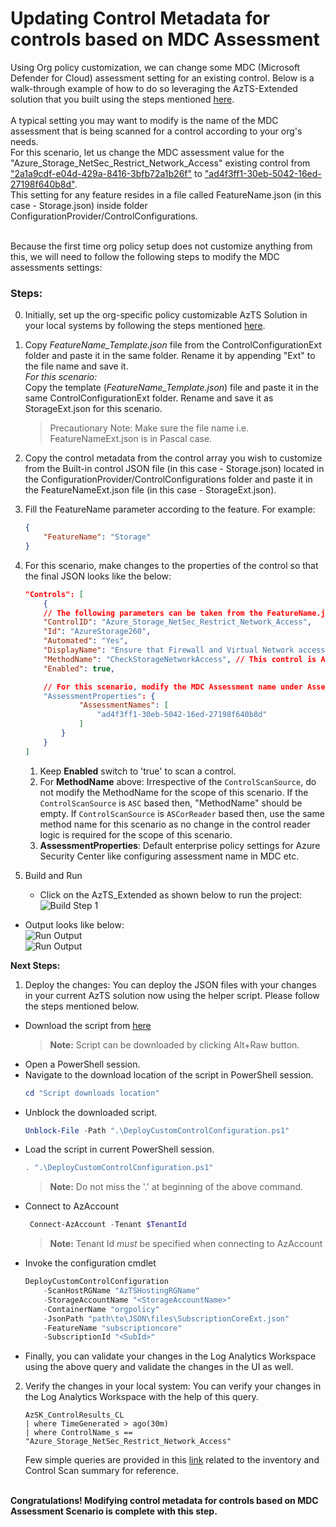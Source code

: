 # Updating Control Metadata for controls based on MDC Assessment

Using Org policy customization, we can change some MDC (Microsoft Defender for Cloud) assessment setting for an existing control. Below is a walk-through example of how to do so leveraging the AzTS-Extended solution that you built using the steps mentioned [here](./SettingUpSolution.md).
<br/>
<br/>A typical setting you may want to modify is the name of the MDC assessment that is being scanned for a control according to your org's needs. 
<br/>For this scenario, let us change the MDC assessment value for the "Azure_Storage_NetSec_Restrict_Network_Access" existing control from ["2a1a9cdf-e04d-429a-8416-3bfb72a1b26f"](https://portal.azure.com/#blade/Microsoft_Azure_Policy/PolicyDetailBlade/definitionId/%2Fproviders%2FMicrosoft.Authorization%2FpolicyDefinitions%2F2a1a9cdf-e04d-429a-8416-3bfb72a1b26f)  to ["ad4f3ff1-30eb-5042-16ed-27198f640b8d"](https://portal.azure.com/#blade/Microsoft_Azure_Policy/PolicyDetailBlade/definitionId/%2Fproviders%2FMicrosoft.Authorization%2FpolicyDefinitions%2F34c877ad-507e-4c82-993e-3452a6e0ad3c). 
<br>This setting for any feature resides in a file called FeatureName.json (in this case - Storage.json) inside folder ConfigurationProvider/ControlConfigurations. 

<br/>Because the first time org policy setup does not customize anything from this, we will need to follow the following steps to modify the MDC assessments settings:

### Steps:
0.  Initially, set up the org-specific policy customizable AzTS Solution in your local systems by following the steps mentioned [here](./SettingUpSolution.md).
1. Copy _FeatureName_Template.json_ file from the ControlConfigurationExt folder and paste it in the same folder. Rename it by appending "Ext" to the file name and save it.
<br>    *For this scenario:* 
<br>    Copy the template (_FeatureName_Template.json_) file and paste it in the same ControlConfigurationExt folder. Rename and save it as StorageExt.json for this scenario. 

    > Precautionary Note: Make sure the file name i.e. FeatureNameExt.json is in Pascal case. 

2. Copy the control metadata from the control array you wish to customize from the Built-in control JSON file (in this case - Storage.json) located in the ConfigurationProvider/ControlConfigurations folder and paste it in the FeatureNameExt.json file (in this case - StorageExt.json). 

3. Fill the FeatureName parameter according to the feature. For example:
    ``` JSON
    {
        "FeatureName": "Storage"
    }
    ```
<!-- 2.  Keep only the controls in the control array which you wish to customize. Remove the remaining control instances from the feature file. -->
4.  For this scenario, make changes to the properties of the control so that the final JSON looks like the below:
    ``` JSON
    "Controls": [
        {
        // The following parameters can be taken from the FeatureName.json i.e. Storage.json directly as there will no change in them for the scope of this scenario. 
        "ControlID": "Azure_Storage_NetSec_Restrict_Network_Access",
        "Id": "AzureStorage260",
        "Automated": "Yes",
        "DisplayName": "Ensure that Firewall and Virtual Network access is granted to a minimal set of trusted origins",
        "MethodName": "CheckStorageNetworkAccess", // This control is ASCorReader based so the method name remains same for the reader logic. This could be empty if the Control is MDC assessment based only. Irrespectively, do not modify the MethodName for the scope of this scenario.
        "Enabled": true,

        // For this scenario, modify the MDC Assessment name under Assessment properties as such:
        "AssessmentProperties": {
                "AssessmentNames": [
                    "ad4f3ff1-30eb-5042-16ed-27198f640b8d"
                ]
            }
        }
    ]
    ```

    1. Keep **Enabled** switch to 'true' to scan a control.
    2. For **MethodName** above: Irrespective of the `ControlScanSource`, do not modify the MethodName for the scope of this scenario. If the `ControlScanSource` is `ASC` based then, "MethodName" should be empty. If `ControlScanSource` is `ASCorReader` based then, use the same method name for this scenario as no change in the control reader logic is required for the scope of this scenario. 
    3. **AssessmentProperties**: Default enterprise policy settings for Azure Security Center like configuring assessment name in MDC etc. 

5. Build and Run
   - Click on the AzTS_Extended as shown below to run the project: <br />
      ![Build Step 1](../../Images/06_OrgPolicy_Setup_BuildStep.png)<br/>
<!-- TODO Add the SubscriptionCore file EXT added log -->
   - Output looks like below:<br/>
      ![Run Output](../../Images/06_OrgPolicy_Setup_RunStep1.png)<br />
      ![Run Output](../../Images/06_OrgPolicy_Setup_RunStep2.png)

<b>Next Steps:</b>

1. Deploy the changes:
You can deploy the JSON files with your changes in your current AzTS solution now using the helper script. 
Please follow the steps mentioned below.

- Download the script from [here](./Scripts/DeployCustomControlConfiguration.ps1)
  > **Note:** Script can be downloaded by clicking Alt+Raw button.
- Open a PowerShell session.
- Navigate to the download location of the script in PowerShell session.
    ```Powershell
   cd "Script downloads location"
    ```
- Unblock the downloaded script.
    ```Powershell
   Unblock-File -Path ".\DeployCustomControlConfiguration.ps1"
    ```
- Load the script in current PowerShell session.
    ```Powershell
    . ".\DeployCustomControlConfiguration.ps1"
    ```
    > **Note:** Do not miss the '.' at beginning of the above command.
- Connect to AzAccount
    ```Powershell
     Connect-AzAccount -Tenant $TenantId
    ```
    > **Note:** Tenant Id *must* be specified when connecting to AzAccount
- Invoke the configuration cmdlet
    ```Powershell
    DeployCustomControlConfiguration 
        -ScanHostRGName "AzTSHostingRGName" 
        -StorageAccountName "<StorageAccountName>" 
        -ContainerName "orgpolicy" 
        -JsonPath "path\to\JSON\files\SubscriptionCoreExt.json" 
        -FeatureName "subscriptioncore" 
        -SubscriptionId "<SubId>"
    ```
- Finally, you can validate your changes in the Log Analytics Workspace using the above query and validate the changes in the UI as well.
    
2. Verify the changes in your local system:
    You can verify your changes in the Log Analytics Workspace with the help of this query.
    ``` kusto
    AzSK_ControlResults_CL
    | where TimeGenerated > ago(30m)
    | where ControlName_s == "Azure_Storage_NetSec_Restrict_Network_Access"
    ```
    Few simple queries are provided in this [link](https://github.com/azsk/AzTS-docs/tree/main/01-Setup%20and%20getting%20started#4-log-analytics-visualization) related to the inventory and Control Scan summary for reference.

    
<br><b>Congratulations! Modifying control metadata for controls based on MDC Assessment Scenario is complete with this step.</b>